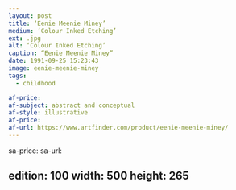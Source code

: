 ```yaml
---
layout: post
title: ‘Eenie Meenie Miney’
medium: ‘Colour Inked Etching’
ext: .jpg
alt: ‘Colour Inked Etching’
caption: “Eenie Meenie Miney”
date: 1991-09-25 15:23:43
image: eenie-meenie-miney
tags:
  - childhood

af-price:
af-subject: abstract and conceptual
af-style: illustrative
af-price:
af-url: https://www.artfinder.com/product/eenie-meenie-miney/
---
```



sa-price:
sa-url:

edition: 100
width: 500
height: 265
---

